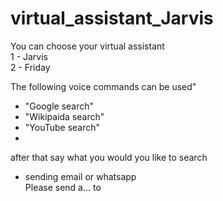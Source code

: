 ﻿# virtual_assistant_Jarvis

You can choose your virtual assistant<br>
1 - Jarvis<br>
2 - Friday<br>

The following voice commands can be used"<br>

- "Google search" 
- "Wikipaida search"
- "YouTube search"<br>
- 
after that say what you would you like to search 

- sending email or whatsapp <br>
Please send a... to  


